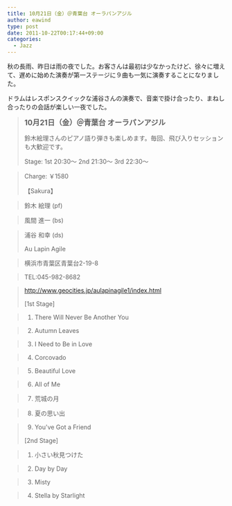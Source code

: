 ```yaml
---
title: 10月21日（金）＠青葉台 オーラパンアジル
author: eawind
type: post
date: 2011-10-22T00:17:44+09:00
categories:
  - Jazz
---
```

秋の長雨、昨日は雨の夜でした。お客さんは最初は少なかったけど、徐々に増えて、遅めに始めた演奏が第一ステージに９曲も一気に演奏することになりました。

ドラムはレスポンスクイックな浦谷さんの演奏で、音楽で掛け合ったり、まねし合ったりの会話が楽しい一夜でした。

> **<big>10月21日（金）＠青葉台 オーラパンアジル</big>**
>
> 鈴木絵理さんのピアノ語り弾きも楽しめます。毎回、飛び入りセッションも大歓迎です。
>
> Stage: 1st 20:30〜 2nd 21:30〜 3rd 22:30〜

> Charge: ￥1580
>
> 【Sakura】

> 鈴木 絵理 (pf)

> 風間 進一 (bs)

> 浦谷 和幸 (ds)
>
> Au Lapin Agile

> 横浜市青葉区青葉台2-19-8

> TEL:045-982-8682

> http://www.geocities.jp/aulapinagile1/index.html
>
> [1st Stage]

> 1. There Will Never Be Another You

> 2. Autumn Leaves

> 3. I Need to Be in Love

> 4. Corcovado

> 5. Beautiful Love

> 6. All of Me

> 7. 荒城の月

> 8. 夏の思い出

> 9. You've Got a Friend
>
> [2nd Stage]

> 1. 小さい秋見つけた

> 2. Day by Day

> 3. Misty

> 4. Stella by Starlight
